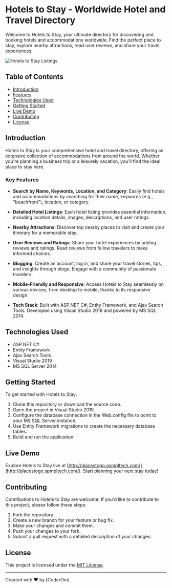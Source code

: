 ﻿# Hotels to Stay - Worldwide Hotel and Travel Directory

Welcome to Hotels to Stay, your ultimate directory for discovering and booking hotels and accommodations worldwide. Find the perfect place to stay, explore nearby attractions, read user reviews, and share your travel experiences.

![Hotels to Stay Listings](https://coderom.databoltahai.in/Content/projectAssets/Images/Projects/b_1.png)

## Table of Contents
- [Introduction](#introduction)
- [Features](#features)
- [Technologies Used](#technologies-used)
- [Getting Started](#getting-started)
- [Live Demo](#live-demo)
- [Contributing](#contributing)
- [License](#license)

## Introduction

Hotels to Stay is your comprehensive hotel and travel directory, offering an extensive collection of accommodations from around the world. Whether you're planning a business trip or a leisurely vacation, you'll find the ideal place to stay here.

### Key Features

- **Search by Name, Keywords, Location, and Category**: Easily find hotels and accommodations by searching for their name, keywords (e.g., "beachfront"), location, or category.

- **Detailed Hotel Listings**: Each hotel listing provides essential information, including location details, images, descriptions, and user ratings.

- **Nearby Attractions**: Discover top nearby places to visit and create your itinerary for a memorable stay.

- **User Reviews and Ratings**: Share your hotel experiences by adding reviews and ratings. Read reviews from fellow travelers to make informed choices.

- **Blogging**: Create an account, log in, and share your travel stories, tips, and insights through blogs. Engage with a community of passionate travelers.

- **Mobile-Friendly and Responsive**: Access Hotels to Stay seamlessly on various devices, from desktop to mobile, thanks to its responsive design.

- **Tech Stack**: Built with ASP.NET C#, Entity Framework, and Ajax Search Tools. Developed using Visual Studio 2019 and powered by MS SQL 2014.

## Technologies Used

- ASP.NET C#
- Entity Framework
- Ajax Search Tools
- Visual Studio 2019
- MS SQL Server 2014

## Getting Started

To get started with Hotels to Stay:

1. Clone this repository or download the source code.
2. Open the project in Visual Studio 2019.
3. Configure the database connection in the Web.config file to point to your MS SQL Server instance.
4. Use Entity Framework migrations to create the necessary database tables.
5. Build and run the application.

## Live Demo

Explore Hotels to Stay live at [http://placestogo.spmpltech.com/](http://placestogo.spmpltech.com/). Start planning your next stay today!

## Contributing

Contributions to Hotels to Stay are welcome! If you'd like to contribute to this project, please follow these steps:

1. Fork the repository.
2. Create a new branch for your feature or bug fix.
3. Make your changes and commit them.
4. Push your changes to your fork.
5. Submit a pull request with a detailed description of your changes.

## License

This project is licensed under the [MIT License](LICENSE).

---

Created with ❤️ by [CoderOm]
